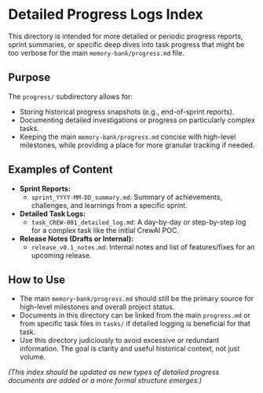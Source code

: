 # Detailed Progress Logs Index

This directory is intended for more detailed or periodic progress reports, sprint summaries, or specific deep dives into task progress that might be too verbose for the main `memory-bank/progress.md` file.

## Purpose

The `progress/` subdirectory allows for:
-   Storing historical progress snapshots (e.g., end-of-sprint reports).
-   Documenting detailed investigations or progress on particularly complex tasks.
-   Keeping the main `memory-bank/progress.md` concise with high-level milestones, while providing a place for more granular tracking if needed.

## Examples of Content

-   **Sprint Reports:**
    -   `sprint_YYYY-MM-DD_summary.md`: Summary of achievements, challenges, and learnings from a specific sprint.
-   **Detailed Task Logs:**
    -   `task_CREW-001_detailed_log.md`: A day-by-day or step-by-step log for a complex task like the initial CrewAI POC.
-   **Release Notes (Drafts or Internal):**
    -   `release_v0.1_notes.md`: Internal notes and list of features/fixes for an upcoming release.

## How to Use

-   The main `memory-bank/progress.md` should still be the primary source for high-level milestones and overall project status.
-   Documents in this directory can be linked from the main `progress.md` or from specific task files in `tasks/` if detailed logging is beneficial for that task.
-   Use this directory judiciously to avoid excessive or redundant information. The goal is clarity and useful historical context, not just volume.

*(This index should be updated as new types of detailed progress documents are added or a more formal structure emerges.)*